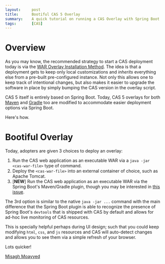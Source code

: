```yaml
---
layout:     post
title:      Bootiful CAS 5 Overlay
summary:    A quick tutorial on running a CAS Overlay with Spring Boot.
tags:       [CAS]
---
```


# Overview

As you may know, the recommended strategy to start a CAS deployment today is via the
[WAR Overlay Installation Method](https://apereo.github.io/cas/development/installation/Maven-Overlay-Installation.html). The idea is that a deployment gets to keep only local customizations
and *inherits* everything else from a pre-built pre-configured instance. Not only this allows
one to keep track of intentional changes, but also makes it easier to upgrade
the software in place by simply bumping the CAS version in the overlay script.

CAS 5 itself is entirely based on Spring Boot. Today, CAS 5 overlays for both [Maven](https://github.com/apereo/cas-overlay-template/tree/5.0) and [Gradle](https://github.com/apereo/cas-gradle-overlay-template/tree/5.0) too are modified to accommodate easier deployment options via Spring Boot.

Here's how.

# Bootiful Overlay

Today, adopters are given 3 choices to deploy an overlay:

1. Run the CAS web application as an executable WAR via a `java -jar <cas-war-file>` type of command.
2. Deploy the `<cas-war-file>` into an external container of choice, such as Apache Tomcat.
3. [**NEW**] Run the CAS web application as an executable WAR via the Spring Boot's Maven/Gradle plugin, though you may be interested in [this issue](https://github.com/apereo/cas/issues/2334).

<script async src="https://pagead2.googlesyndication.com/pagead/js/adsbygoogle.js"></script>
<ins class="adsbygoogle"
     style="display:block; text-align:center;"
     data-ad-layout="in-article"
     data-ad-format="fluid"
     data-ad-client="ca-pub-8081398210264173"
     data-ad-slot="3789603713"></ins>
<script>
     (adsbygoogle = window.adsbygoogle || []).push({});
</script>

The 3rd option is similar to the native `java -jar ...` command with the main difference that the Spring Boot plugin is able to recognize the presence of Spring Boot's `devtools` that is shipped with CAS by default and allows for ad-hoc live monitoring of CAS resources.

This is specially helpful perhaps during UI design; such that you could keep modifying
`html`, `css`, and `js` resources and CAS will auto-detect changes and allows you to
see them via a simple refresh of your browser.

Lots quicker!

[Misagh Moayyed](https://fawnoos.com)
